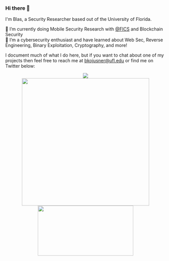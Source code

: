 ### Hi there 👋

I'm Blas, a Security Researcher based out of the University of Florida.

🔭 I’m currently doing Mobile Security Research with [@FICS](https://github.com/FICS) and Blockchain Security <!--with [@OtterSEC](https://github.com/otter-sec)-->  
🌱 I’m a cybersecurity enthusiast and have learned about Web Sec, Reverse Engineering, Binary Exploitation, Cryptography, and more!
  
I document much of what I do here, but if you want to chat about one of my projects then feel free to reach me at bkojusner@ufl.edu or find me on Twitter below:
<!--**bkojusner/bkojusner** is a ✨ _special_ ✨ repository because its `README.md` (this file) appears on your GitHub profile.

Here are some ideas to get you started:

- 🔭 I’m currently working on ...
- 🌱 I’m currently learning ...
- 👯 I’m looking to collaborate on ...
- 🤔 I’m looking for help with ...
- 💬 Ask me about ...
- 📫 How to reach me: ...
- 😄 Pronouns: ...
- ⚡ Fun fact: ...
-->

<p align="center">
  <a href="https://twitter.com/floridacyborg">
    <img src="https://img.shields.io/twitter/follow/floridacyborg?style=for-the-badge&label=%40floridacyborg&logo=twitter&logoColor=00AEFF&labelColor=black&color=7fff00">
  </a>
  </br>
  <a href="https://github.com/bkojusner">
    <img align="center" src="https://github-readme-stats.vercel.app/api?username=bkojusner&count_private=true&show_icons=true&theme=chartreuse-dark" 
         width="400" />
  </a>
  <a href="https://github.com/bkojusner">
    <img align="center" src="https://github-readme-stats.vercel.app/api/top-langs/?username=bkojusner&layout=compact&theme=chartreuse-dark&langs_count=8" 
         width="300"
         height="157" />
  </a>
</p>
